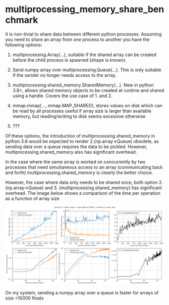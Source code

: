 # multiprocessing_memory_share_benchmark
It is non-tivial to share data between different python processes.
Assuming you need to share an array from one process to another you have the following options:

1. multiprocessing.Array(...), suitable if the shared array can be created before the child process is spawned (shape is known).

2. Send numpy array over multiprocessing.Queue(...). This is only suitable if the sender no longer needs access to the array.

3. multiprocessing.shared_memory.SharedMemory(...). New in python 3.8+, allows shared memory objects to be created at runtime and shared using a handle. Covers the use case of 1. and 2.

4. mmap.mmap(..., mmap.MAP_SHARED), stores values on disk which can be read by all processes useful if array size is larger than available memory, but reading/writing to disk seems excessive otherwise

5. ???

Of these options, the introduction of multiprocessing.shared_memory in python 3.8 would be expected to render 2.(np.array->Queue) obsolete, as sending data over a queue requires tha data to be pickled. 
However, multiprocessing.shared_memory also has significant overhead. 

In the case where the same array is worked on concurrently by two processes that need simultaneous access to an array (communicating back and forth) multiprocessing.shared_memory is clearly the better choice.

However, the case where data only needs to be shared once, both option 2.(np.array->Queue) and 3. (multiprocessing.shared_memory) has significant overhead. 
The image below shows a comparison of the time per operation as a function of array size

![](image.png)

On my system, sending a numpy array over a queue is faster for arrays of size <10000 floats
